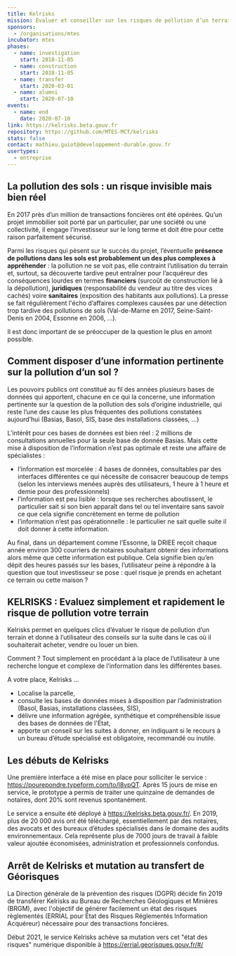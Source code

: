 ```yaml
---
title: Kelrisks
mission: Evaluer et conseiller sur les risques de pollution d’un terrain.
sponsors:
  - /organisations/mtes
incubator: mtes
phases:
  - name: investigation
    start: 2018-11-05
  - name: construction
    start: 2018-11-05
  - name: transfer
    start: 2020-03-01
  - name: alumni
    start: 2020-07-10
events:
  - name: end
    date: 2020-07-10
link: https://kelrisks.beta.gouv.fr
repository: https://github.com/MTES-MCT/kelrisks
stats: false
contact: mathieu.guiot@developpement-durable.gouv.fr
usertypes:
  - entreprise
---
```

## La pollution des sols : un risque invisible mais bien réel
En 2017 près d’un million de transactions foncières ont été opérées. Qu’un projet immobilier soit porté par un particulier, par une société ou une collectivité, il engage l’investisseur sur le long terme et doit être pour cette raison parfaitement sécurisé. 

Parmi les risques qui pèsent sur le succès du projet, l’éventuelle **présence de pollutions dans les sols est probablement un des plus complexes à appréhender** : la pollution ne se voit pas, elle contraint l’utilisation du terrain et, surtout, sa découverte tardive peut entraîner pour l’acquéreur des conséquences lourdes en termes **financiers** (surcoût de construction lié à la dépollution), **juridiques** (responsabilité du vendeur au titre des vices cachés) voire **sanitaires** (exposition des habitants aux pollutions). La presse se fait régulièrement l'écho d’affaires complexes causées par une détection trop tardive des pollutions de sols (Val-de-Marne en 2017, Seine-Saint-Denis en 2004, Essonne en 2006, ...).

Il est donc important de se préoccuper de la question le plus en amont possible. 

## Comment disposer d’une information pertinente sur la pollution d’un sol ? 
Les pouvoirs publics ont constitué au fil des années plusieurs bases de données qui apportent, chacune en ce qui la concerne, une information pertinente sur la question de la pollution des sols d’origine industrielle, qui reste l’une des cause les plus fréquentes des pollutions constatées aujourd’hui (Basias, Basol, SIS, base des installations classées, …) 

L’intérêt pour ces bases de données est bien réel  : 2 millions de consultations annuelles pour la seule base de donnée Basias. 
Mais cette mise à disposition de l’information n’est pas optimale et reste une affaire de spécialistes :
* l’information est morcelée : 4 bases de données, consultables par des interfaces différentes ce qui  nécessite de consacrer beaucoup de temps (selon les interviews menées auprès des utilisateurs, 1 heure à 1 heure et demie pour des professionnels) 
* l’information est peu lisible : lorsque ses recherches aboutissent, le particulier sait si son bien apparaît dans tel ou tel inventaire sans savoir ce que cela signifie concrètement en terme de pollution
* l’information n’est pas opérationnelle : le particulier ne sait quelle suite il doit donner à cette information.

Au final, dans un département comme l’Essonne, la DRIEE reçoit chaque année environ 300 courriers de notaires souhaitant obtenir des informations alors même que cette information est publique. Cela signifie bien qu’en dépit des heures passés sur les bases, l’utilisateur  peine à répondre à la question que tout investisseur se pose : quel risque je prends en achetant ce terrain ou cette maison ? 

## KELRISKS : Evaluez simplement et rapidement le risque de pollution votre terrain
Kelrisks permet en quelques clics d’évaluer le risque de pollution d’un terrain et donne à l’utilisateur des conseils sur la suite dans le cas où il souhaiterait acheter, vendre ou louer un bien.  

Comment ? Tout simplement en procédant à la place de l’utilisateur à une recherche longue et complexe de l’information dans les différentes bases.  

A votre place, Kelrisks ...
* Localise la parcelle, 
* consulte les bases de données mises à disposition par l’administration (Basol, Basias, installations classées, SIS), 
* délivre une information agrégée, synthétique et compréhensible issue des bases de données de l'État,
* apporte un conseil sur les suites à donner, en indiquant si le recours à un bureau d’étude spécialisé est obligatoire, recommandé ou inutile.

## Les débuts de Kelrisks
Une première interface a été mise en place pour solliciter le service : https://pourepondre.typeform.com/to/l8vpQT.
Après 15 jours de mise en service,  le prototype a permis de traiter une quinzaine de demandes de notaires, dont 20% sont revenus spontanément. 

Le service a ensuite été déployé à https://kelrisks.beta.gouv.fr/. En 2019, plus de 20 000 avis ont été téléchargé, essentiellement par des notaires, des avocats et des bureaux d’études spécialisés dans le domaine des audits environnementaux. Cela représente plus de 7000 jours de travail à faible valeur ajoutée économisées, administration et professionnels confondus. 

## Arrêt de Kelrisks et mutation au transfert de Géorisques
La Direction générale de la prévention des risques (DGPR) décide fin 2019 de transférer Kelrisks au Bureau de Recherches Géologiques et Minières (BRGM), avec l'objectif de générer facilement un état des risques règlementés (ERRIAL pour État des Risques Réglementés Information Acquéreur) nécessaire pour des transactions foncières. 

Début 2021, le service Kelrisks achève sa mutation vers cet "état des risques" numérique disponible à https://errial.georisques.gouv.fr/#/

